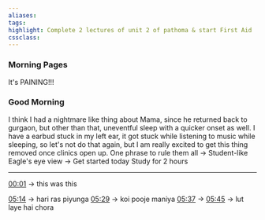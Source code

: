 ```yaml
---
aliases:  
tags:
highlight: Complete 2 lectures of unit 2 of pathoma & start First Aid
cssclass:
---
```

### Morning Pages
It's PAINING!!!
### Good Morning
I think I had a nightmare like thing about Mama, since he returned back to gurgaon, but other than that, uneventful sleep with a quicker onset as well.
I have a earbud stuck in my left ear, it got stuck while listening to music while sleeping, so let's not do that again, but I am really excited to get this thing removed once clinics open up.
One phrase to rule them all → Student-like
Eagle's eye view → Get started today
Study for 2 hours



--- 




[00:01](https://www.youtube.com/watch?v=eWPMY16qoq0#t=1.281033) → this was this

[05:14](https://www.youtube.com/watch?v=eWPMY16qoq0#t=314.7650532117157) → hari ras piyunga
[05:29](https://www.youtube.com/watch?v=eWPMY16qoq0#t=329.5801429961853) → koi pooje maniya 
[05:37](https://www.youtube.com/watch?v=eWPMY16qoq0#t=337.3940709675751) → 
[05:45](https://www.youtube.com/watch?v=eWPMY16qoq0#t=345.60156395803835) → lut laye hai chora



